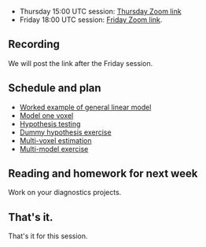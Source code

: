 * Thursday 15:00 UTC session: [Thursday Zoom
  link](https://bham-ac-uk.zoom.us/j/85697917669?pwd=R09RRVoxSXl5YnVjVDVuN3NDM2lCdz09)
* Friday 18:00 UTC session: [Friday Zoom link](https://bham-ac-uk.zoom.us/j/82522323304?pwd=VjRRWDNkZjF5clBDd3FNNGJWcTUyZz09).

## Recording

We will post the link after the Friday session.

## Schedule and plan

* [Worked example of general linear
  model](https://textbook.nipraxis.org/mean_test_example.html)
* [Model one voxel](https://textbook.nipraxis.org/model_one_voxel.html)
* [Hypothesis testing](https://textbook.nipraxis.org/hypothesis_tests.html)
* [Dummy hypothesis
  exercise](https://hub.nipraxis.org/hub/user-redirect/git-pull?repo=https%3A//github.com/nipraxis/dummy_hypothesis&subPath=dummy_hypothesis.ipynb)
* [Multi-voxel estimation](https://textbook.nipraxis.org/multi_multiply.html)
* [Multi-model exercise](https://hub.nipraxis.org/hub/user-redirect/git-pull?repo=https%3A//github.com/nipraxis/multi_model&subPath=multi_model.ipynb)

## Reading and homework for next week

Work on your diagnostics projects.

## That's it.

That's it for this session.
